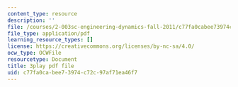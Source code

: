 ```yaml
---
content_type: resource
description: ''
file: /courses/2-003sc-engineering-dynamics-fall-2011/c77fa0cabee73974c72c97af71ea46f7_jROTMB142T0.pdf
file_type: application/pdf
learning_resource_types: []
license: https://creativecommons.org/licenses/by-nc-sa/4.0/
ocw_type: OCWFile
resourcetype: Document
title: 3play pdf file
uid: c77fa0ca-bee7-3974-c72c-97af71ea46f7
---
```

